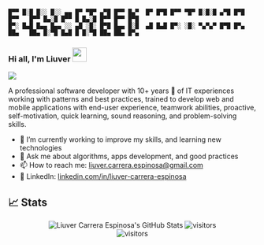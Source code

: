     █▀▀ █░█ █░░ █░░ ▄▄ █▀ ▀█▀ ▄▀█ █▀▀ █▄▀  █▀ █▀█ █▀▀ ▀█▀ █░█░█ ▄▀█ █▀█ █▀▀   █▀▀ █▄░█ █▀▀ █ █▄░█ █▀▀ █▀▀ █▀█
    █▀░ █▄█ █▄▄ █▄▄ ░░ ▄█ ░█░ █▀█ █▄▄ █░█  ▄█ █▄█ █▀░ ░█░ ▀▄▀▄▀ █▀█ █▀▄ ██▄   ██▄ █░▀█ █▄█ █ █░▀█ ██▄ ██▄ █▀▄
###  Hi all, I'm Liuver <img src="https://media.giphy.com/media/hvRJCLFzcasrR4ia7z/giphy.gif" width="29px">
<a href="https://twitter.com/EspinosaLiuver" ><img src="https://img.shields.io/twitter/follow/EspinosaLiuver.svg?style=social" /> </a>
<br>

A professional software developer with 10+ years 🚀 of IT experiences working with patterns and best practices, trained 
to develop web and mobile applications with end-user experience, teamwork abilities, proactive, self-motivation, quick 
learning, sound reasoning, and problem-solving skills.

- 🔭 I’m currently working to improve my skills, and learning new technologies
- 💬 Ask me about algorithms, apps development, and good practices
- 📫 How to reach me: liuver.carrera.espinosa@gmail.com
- 💼 LinkedIn: [linkedin.com/in/liuver-carrera-espinosa](https://www.linkedin.com/in/liuver-carrera-espinosa/ "LinkedIn")

## 📈 Stats

<div align="center">
<img src="https://github-readme-stats.vercel.app/api?username=lcespinosa&show_icons=true&hide_border=true" alt="Liuver Carrera Espinosa's GitHub Stats">
<img src="http://github-readme-streak-stats.herokuapp.com?user=lcespinosa" alt="visitors"> 
</div>

<div align="center">
<img src="https://visitor-badge.laobi.icu/badge?page_id=lcespinosa.lcespinosa" alt="visitors">
</div>
 

<!--
**gcristia/gcristia** is a ✨ _special_ ✨ repository because its `README.md` (this file) appears on your GitHub profile.

Here are some ideas to get you started:

- 🔭 I’m currently working on ...
- 🌱 I’m currently learning ...
- 👯 I’m looking to collaborate on ...
- 🤔 I’m looking for help with ...
- 💬 Ask me about ...
- 📫 How to reach me: ...
- 😄 Pronouns: ...
- ⚡ Fun fact: ...
- 🎨 Porfolio: [direction](https://direction/ "Portfolio")
-->
